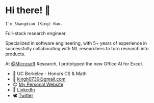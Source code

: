 <!-- Should be consistent with index.md -->

# Hi there! 👋

    I'm Shangdian (King) Han.

Full-stack research engineer.

Specialized in software engineering, with 5+ years of experience in successfully collaborating with ML researchers to turn research into products.

At [@Microsoft](https://github.com/microsoft/ "Microsoft") Research, I prototyped the new Office AI for Excel.

- 🌱 UC Berkeley - Honors CS & Math
- 📧 <kingh0730@gmail.com>
- 😊 [My Personal Website](https://kinghan.info/ "Shangdian (King) Han")
- 👔 [LinkedIn](https://www.linkedin.com/in/kingh0730/ "Shangdian (King) Han")
- 🕊️ [Twitter](https://twitter.com/kingh0730/ "kingh0730")
